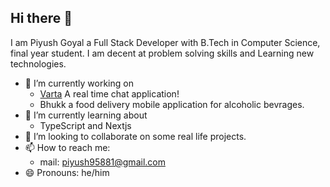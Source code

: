 ## Hi there 👋
I am Piyush Goyal a Full Stack Developer with B.Tech in Computer Science, final year student. I am decent at problem solving skills and Learning new technologies.
- 🔭 I’m currently working on
    - [Varta](https://github.com/piyush95881/Varta) A real time chat application!
    - Bhukk a food delivery mobile application for alcoholic bevrages.
- 🌱 I’m currently learning about
    - TypeScript and Nextjs
- 👯 I’m looking to collaborate on some real life projects.
- 📫 How to reach me:
   - mail: piyush95881@gmail.com
- 😄 Pronouns: he/him
